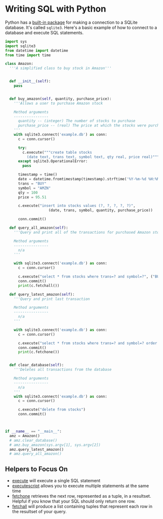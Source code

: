 # Writing SQL with Python

Python has a [built-in package](https://docs.python.org/3.3/library/sqlite3.html) for making a connection to a SQLite database. It's called `sqlite3`. Here's a basic example of how to connect to a database and execute SQL statements.

```py
import sys
import sqlite3
from datetime import datetime
from time import time

class Amazon:
  '''A simplified class to buy stock in Amazon'''


  def __init__(self):
    pass


  def buy_amazon(self, quantity, purchase_price):
    '''Allows a user to purchase Amazon stock

    Method arguments
    ----------------
      quantity -- (integer) The number of stocks to purchase
      purchase_price -- (real) The price at which the stocks were purchased
    '''
    with sqlite3.connect('example.db') as conn:
      c = conn.cursor()

      try:
        c.execute("""create table stocks
          (date text, trans text, symbol text, qty real, price real)""")
      except sqlite3.OperationalError:
        pass

      timestamp = time()
      date = datetime.fromtimestamp(timestamp).strftime('%Y-%m-%d %H:%M:%S')
      trans = "BUY"
      symbol = "AMZN"
      qty = 100
      price = 95.51

      c.execute("insert into stocks values (?, ?, ?, ?, ?)",
                    (date, trans, symbol, quantity, purchase_price))

      conn.commit()

  def query_all_amazon(self):
    '''Query and print all of the transactions for purchased Amazon stocks

    Method arguments
    ----------------
      n/a
    '''

    with sqlite3.connect('example.db') as conn:
      c = conn.cursor()

      c.execute("select * from stocks where trans=? and symbol=?", ("BUY", "AMZN"))
      conn.commit()
      print(c.fetchall())

  def query_latest_amazon(self):
    '''Query and print last transaction

    Method arguments
    ----------------
      n/a
    '''

    with sqlite3.connect('example.db') as conn:
      c = conn.cursor()

      c.execute("select * from stocks where trans=? and symbol=? order by date desc", ("BUY", "AMZN"))
      conn.commit()
      print(c.fetchone())


  def clear_database(self):
    '''Deletes all transactions from the database

    Method arguments
    ----------------
      n/a
    '''
    with sqlite3.connect('example.db') as conn:
      c = conn.cursor()

      c.execute("delete from stocks")
      conn.commit()



if __name__ == "__main__":
  amz = Amazon()
  # amz.clear_database()
  # amz.buy_amazon(sys.argv[1], sys.argv[2])
  amz.query_latest_amazon()
  # amz.query_all_amazon()
```

## Helpers to Focus On

* [execute](https://docs.python.org/3.3/library/sqlite3.html#sqlite3.Cursor.execute) will execute a single SQL statement
* [executescript](https://docs.python.org/3.3/library/sqlite3.html#sqlite3.Cursor.executescript) allows you to execute multiple statements at the same time
* [fetchone](https://docs.python.org/3.3/library/sqlite3.html#sqlite3.Cursor.fetchone) retrieves the next row, represented as a tuple, in a resultset. Helpful if you know that your SQL should only return one row.
* [fetchall](https://docs.python.org/3.3/library/sqlite3.html#sqlite3.Cursor.fetchall) will produce a list containing tuples that represent each row in the resultset of your query.